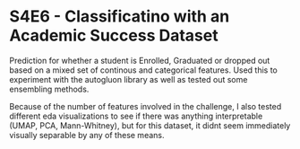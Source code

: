 # S4E6 - Classificatino with an Academic Success Dataset

Prediction for whether a student is Enrolled, Graduated or dropped out based on a mixed set of continous and categorical features. Used this to experiment with the autogluon library as well as tested out some ensembling methods.

Because of the number of features involved in the challenge, I also tested different eda visualizations to see if there was anything interpretable (UMAP, PCA, Mann-Whitney), but for this dataset, it didnt seem immediately visually separable by any of these means.
